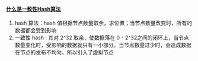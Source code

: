 #### [什么是一致性Hash算法](https://zhuanlan.zhihu.com/p/34985026)
1. hash 算法：hash 值根据节点数量取余，求位置；当节点数量改变时，所有的数据都会受到影响
2. 一致性 hash : 其对 2^32 取余，使数据落在 0 - 2^32之间的闭环上，当节点数量变化时，受影响的数据就只有一小部分。当节点数量过少时，会造成数据在节点的发布不均匀，所以引入了虚拟节点
